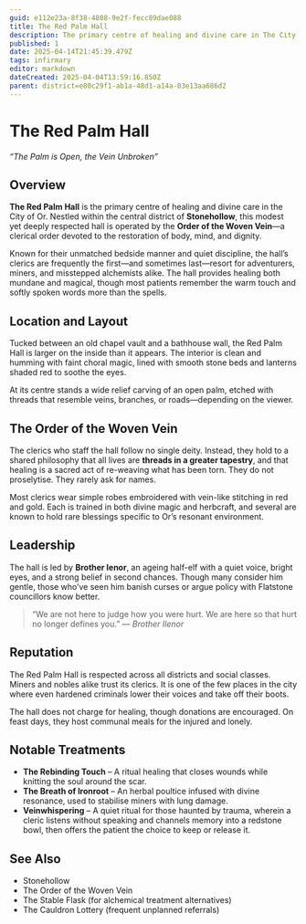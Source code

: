 ```yaml
---
guid: e112e23a-8f38-4808-9e2f-fecc89dae088
title: The Red Palm Hall
description: The primary centre of healing and divine care in The City of Or
published: 1
date: 2025-04-14T21:45:39.479Z
tags: infirmary
editor: markdown
dateCreated: 2025-04-04T13:59:16.850Z
parent: district=e80c29f1-ab1a-48d1-a14a-03e13aa686d2
---
```


# The Red Palm Hall
*“The Palm is Open, the Vein Unbroken”*

## Overview
**The Red Palm Hall** is the primary centre of healing and divine care in the City of Or. Nestled within the central district of **Stonehollow**, this modest yet deeply respected hall is operated by the **Order of the Woven Vein**—a clerical order devoted to the restoration of body, mind, and dignity.

Known for their unmatched bedside manner and quiet discipline, the hall’s clerics are frequently the first—and sometimes last—resort for adventurers, miners, and misstepped alchemists alike. The hall provides healing both mundane and magical, though most patients remember the warm touch and softly spoken words more than the spells.

## Location and Layout
Tucked between an old chapel vault and a bathhouse wall, the Red Palm Hall is larger on the inside than it appears. The interior is clean and humming with faint choral magic, lined with smooth stone beds and lanterns shaded red to soothe the eyes.

At its centre stands a wide relief carving of an open palm, etched with threads that resemble veins, branches, or roads—depending on the viewer.

## The Order of the Woven Vein
The clerics who staff the hall follow no single deity. Instead, they hold to a shared philosophy that all lives are **threads in a greater tapestry**, and that healing is a sacred act of re-weaving what has been torn. They do not proselytise. They rarely ask for names.

Most clerics wear simple robes embroidered with vein-like stitching in red and gold. Each is trained in both divine magic and herbcraft, and several are known to hold rare blessings specific to Or’s resonant environment.

## Leadership
The hall is led by **Brother Ienor**, an ageing half-elf with a quiet voice, bright eyes, and a strong belief in second chances. Though many consider him gentle, those who’ve seen him banish curses or argue policy with Flatstone councillors know better.

> “We are not here to judge how you were hurt. We are here so that hurt no longer defines you.” — *Brother Ilenor*

## Reputation
The Red Palm Hall is respected across all districts and social classes. Miners and nobles alike trust its clerics. It is one of the few places in the city where even hardened criminals lower their voices and take off their boots.

The hall does not charge for healing, though donations are encouraged. On feast days, they host communal meals for the injured and lonely.

## Notable Treatments
- **The Rebinding Touch** – A ritual healing that closes wounds while knitting the soul around the scar.
- **The Breath of Ironroot** – An herbal poultice infused with divine resonance, used to stabilise miners with lung damage.
- **Veinwhispering** – A quiet ritual for those haunted by trauma, wherein a cleric listens without speaking and channels memory into a redstone bowl, then offers the patient the choice to keep or release it.

## See Also
- Stonehollow
- The Order of the Woven Vein
- The Stable Flask (for alchemical treatment alternatives)
- The Cauldron Lottery (frequent unplanned referrals)


